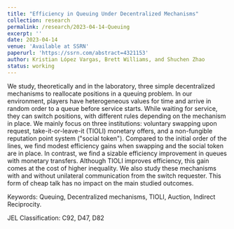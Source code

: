 ```yaml
---
title: "Efficiency in Queuing Under Decentralized Mechanisms"
collection: research
permalink: /research/2023-04-14-Queuing
excerpt: ''
date: 2023-04-14
venue: 'Available at SSRN'
paperurl: 'https://ssrn.com/abstract=4321153'
author: Kristian López Vargas, Brett Williams, and Shuchen Zhao
status: working
---
```


We study, theoretically and in the laboratory, three simple decentralized mechanisms to reallocate positions in a queuing problem. In our environment, players have heterogeneous values for time and arrive in random order to a queue before service starts. While waiting for service, they can switch positions, with different rules depending on the mechanism in place. We mainly focus on three institutions: voluntary swapping upon request, take-it-or-leave-it (TIOLI) monetary offers, and a non-fungible reputation point system ("social token"). Compared to the initial order of the lines, we find modest efficiency gains when swapping and the social token are in place. In contrast, we find a sizable efficiency improvement in queues with monetary transfers. Although TIOLI improves efficiency, this gain comes at the cost of higher inequality. We also study these mechanisms with and without unilateral communication from the switch requester. This form of cheap talk has no impact on the main studied outcomes.

Keywords: Queuing, Decentralized mechanisms, TIOLI, Auction, Indirect Reciprocity.

JEL Classification: C92, D47, D82
